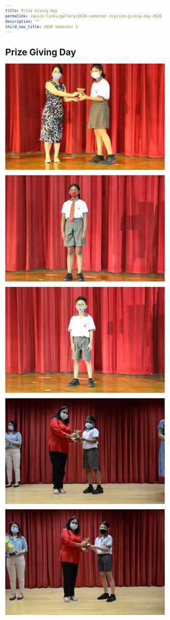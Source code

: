 ```yaml
---
title: Prize Giving Day
permalink: /quick-links/gallery/2020-semester-2/prize-giving-day-2020
description: ""
third_nav_title: 2020 Semester 2
---
```

# **Prize Giving Day**

![](/images/2020%20Prize%20Giving%20(1).jpg)

![](/images/2020%20Prize%20Giving%20(100).jpg)

![](/images/2020%20Prize%20Giving%20(101).jpg)

![](/images/DSC_8952.jpg)

![](/images/DSC_9004.jpg)